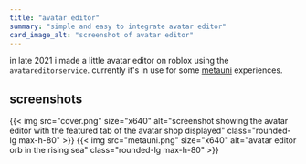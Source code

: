 ```yaml
---
title: "avatar editor"
summary: "simple and easy to integrate avatar editor"
card_image_alt: "screenshot of avatar editor"
---
```


in late 2021 i made a little avatar editor on roblox using the `avatareditorservice`. currently it's in use for some [metauni](https://metauni.org) experiences.

## screenshots

<div class="flex flex-wrap gap-4">
{{< img src="cover.png" size="x640" alt="screenshot showing the avatar editor with the featured tab of the avatar shop displayed" class="rounded-lg max-h-80" >}}
{{< img src="metauni.png" size="x640" alt="avatar editor orb in the rising sea" class="rounded-lg max-h-80" >}}
</div>

